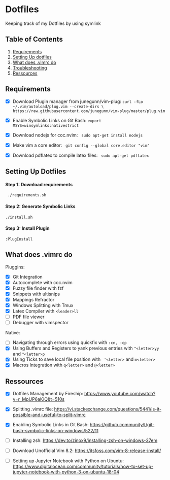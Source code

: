 # Dotfiles

Keeping track of my Dotfiles by using symlink

## Table of Contents

1. [Requirements](#requirements)
2. [Setting Up dotfiles](#setup)
3. [What does .vimrc do](#what)
4. [Troubleshooting](#troubleshooting)
5. [Ressources](#ressorces)

## Requirements

- [x] Download Plugin manager from junegunn/vim-plug: `` curl -fLo ~/.vim/autoload/plug.vim --create-dirs \
    https://raw.githubusercontent.com/junegunn/vim-plug/master/plug.vim ``
- [x] Enable Symbolic Links on Git Bash: ``export MSYS=winsymlinks:nativestrict``

- [x] Download nodejs for coc.nvim: `` sudo apt-get install nodejs``

- [x] Make vim a core editor: `` git config --global core.editor "vim"``
- [x] Download pdflatex to compile latex files: `` sudo apt-get pdflatex``

## Setting Up Dotfiles

#### Step 1: Download requirements

`` ./requirements.sh``

#### Step 2: Generate Symbolic Links

`` ./install.sh ``

#### Step 3: Install Plugin
`` :PlugInstall ``

## What does .vimrc do

Pluggins:
- [x] Git Integration
- [x] Autocomplete with coc.nvim
- [x] Fuzzy file finder with fzf
- [x] Snippets with ultisnips
- [x] Mappings Refractor
- [x] Windows Splitting with Tmux
- [x] Latex Compiler with ``<leader>ll``
- [ ] PDF file viewer
- [ ] Debugger with vimspector

Native:
- [ ] Navigating through errors using quickfix with ``:cn, :cp``
- [X] Using Buffers and Registers to yank previous entries with
      ``"<letter>yy`` and ``"<letter>p``
- [X] Using Ticks to save local file position with `` '<letter>`` and ``m<letter>``
- [X] Macros Integration with ``q<letter>`` and ``@<letter>``

## Ressources

- [x] Dotfiles Management by Fireship: https://www.youtube.com/watch?v=r_MpUP6aKiQ&t=510s
- [x] Splitting .vimrc file: https://vi.stackexchange.com/questions/5441/is-it-possible-and-useful-to-split-vimrc
- [x] Enabling Symbolic Links in Git Bash: https://github.community/t/git-bash-symbolic-links-on-windows/522/11
- [ ] Installing zsh: https://dev.to/zinox9/installing-zsh-on-windows-37em
- [ ] Download Unofficial Vim 8.2: https://itsfoss.com/vim-8-release-install/
- [ ] Setting up Jupyter Notebook with Python on Ubuntu: https://www.digitalocean.com/community/tutorials/how-to-set-up-jupyter-notebook-with-python-3-on-ubuntu-18-04

